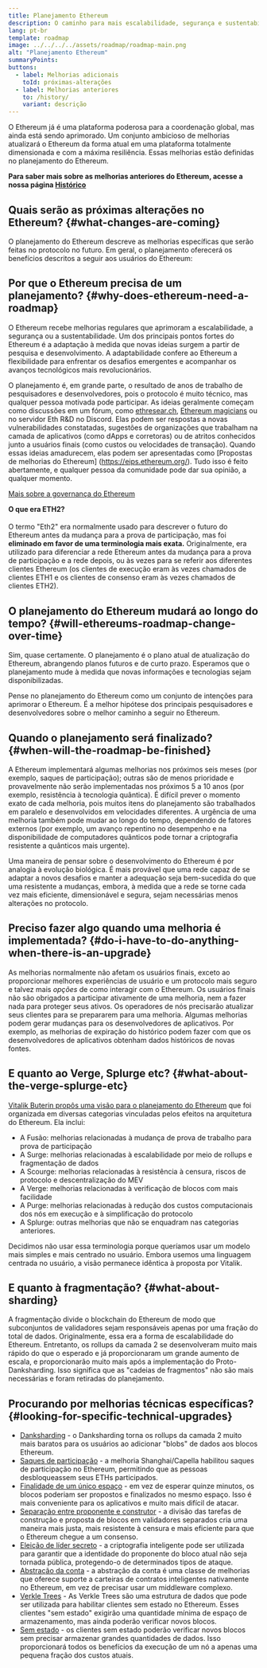 ```yaml
---
title: Planejamento Ethereum
description: O caminho para mais escalabilidade, segurança e sustentabilidade no Ethereum.
lang: pt-br
template: roadmap
image: ../../../../assets/roadmap/roadmap-main.png
alt: "Planejamento Ethereum"
summaryPoints:
buttons:
  - label: Melhorias adicionais
    toId: próximas-alterações
  - label: Melhorias anteriores
    to: /history/
    variant: descrição
---
```


O Ethereum já é uma plataforma poderosa para a coordenação global, mas ainda está sendo aprimorado. Um conjunto ambicioso de melhorias atualizará o Ethereum da forma atual em uma plataforma totalmente dimensionada e com a máxima resiliência. Essas melhorias estão definidas no planejamento do Ethereum.

**Para saber mais sobre as melhorias anteriores do Ethereum, acesse a nossa página [Histórico](/history/)**

## Quais serão as próximas alterações no Ethereum? {#what-changes-are-coming}

O planejamento do Ethereum descreve as melhorias específicas que serão feitas no protocolo no futuro. Em geral, o planejamento oferecerá os benefícios descritos a seguir aos usuários do Ethereum:

<CardGrid>
  <RoadmapActionCard
    to="/roadmap/scaling"
    title="Transações mais baratas"
    image="scaling"
    description="Rollups are too expensive and rely on centralized components, causing users to place too much trust in their operators. The roadmap includes fixes for both of these problems."
    buttonText="More on reducing fees"
  />
  <RoadmapActionCard
    to="/roadmap/security"
    title="Segurança extra"
    image="security"
    description="Ethereum is already very secure but it can be made even stronger, ready to withstand all kinds of attack far into the future."
    buttonText="More on security"
  />
  <RoadmapActionCard
    to="/roadmap/user-experience"
    title="Melhor experiência do usuário"
    image="userExperience"
    description="More support for smart contract wallets and light-weight nodes will make using Ethereum simpler and safer."
    buttonText="More on user experience"
  />
  <RoadmapActionCard
    to="/roadmap/future-proofing"
    title="Preparado para o futuro"
    image="futureProofing"
    description="Ethereum researchers and developers are solving tomorrow's problems today, readying the network for future generations."
    buttonText="More on future proofing"
  />
</CardGrid>

## Por que o Ethereum precisa de um planejamento? {#why-does-ethereum-need-a-roadmap}

O Ethereum recebe melhorias regulares que aprimoram a escalabilidade, a segurança ou a sustentabilidade. Um dos principais pontos fortes do Ethereum é a adaptação à medida que novas ideias surgem a partir de pesquisa e desenvolvimento. A adaptabilidade confere ao Ethereum a flexibilidade para enfrentar os desafios emergentes e acompanhar os avanços tecnológicos mais revolucionários.

<RoadmapImageContent title="Como o planejamento é definido">

O planejamento é, em grande parte, o resultado de anos de trabalho de pesquisadores e desenvolvedores, pois o protocolo é muito técnico, mas qualquer pessoa motivada pode participar. As ideias geralmente começam como discussões em um fórum, como [ethresear.ch](https://ethresear.ch/), [Ethereum magicians](https://www.figma.com/exit?url=https%3A%2F%2Fethereum-magicians.org%2F) ou no servidor Eth R&D no Discord. Elas podem ser respostas a novas vulnerabilidades constatadas, sugestões de organizações que trabalham na camada de aplicativos (como dApps e corretoras) ou de atritos conhecidos junto a usuários finais (como custos ou velocidades de transação). Quando essas ideias amadurecem, elas podem ser apresentadas como [Propostas de melhorias do Ethereum] (https://eips.ethereum.org/). Tudo isso é feito abertamente, e qualquer pessoa da comunidade pode dar sua opinião, a qualquer momento.

[Mais sobre a governança do Ethereum](/governance/)

</RoadmapImageContent>

<InfoBanner mb={8}>
  <h4 style="margin-top: 0">O que era ETH2?</h4>

  <p>O termo "Eth2" era normalmente usado para descrever o futuro do Ethereum antes da mudança para a prova de participação, mas foi <strong>eliminado em favor de uma terminologia mais exata.</strong> Originalmente, era utilizado para diferenciar a rede Ethereum antes da mudança para a prova de participação e a rede depois, ou às vezes para se referir aos diferentes clientes Ethereum (os clientes de execução eram às vezes chamados de clientes ETH1 e os clientes de consenso eram às vezes chamados de clientes ETH2).</p>

</InfoBanner>

## O planejamento do Ethereum mudará ao longo do tempo? {#will-ethereums-roadmap-change-over-time}

Sim, quase certamente. O planejamento é o plano atual de atualização do Ethereum, abrangendo planos futuros e de curto prazo. Esperamos que o planejamento mude à medida que novas informações e tecnologias sejam disponibilizadas.

Pense no planejamento do Ethereum como um conjunto de intenções para aprimorar o Ethereum. É a melhor hipótese dos principais pesquisadores e desenvolvedores sobre o melhor caminho a seguir no Ethereum.

## Quando o planejamento será finalizado? {#when-will-the-roadmap-be-finished}

A Ethereum implementará algumas melhorias nos próximos seis meses (por exemplo, saques de participação); outras são de menos prioridade e provavelmente não serão implementadas nos próximos 5 a 10 anos (por exemplo, resistência à tecnologia quântica). É difícil prever o momento exato de cada melhoria, pois muitos itens do planejamento são trabalhados em paralelo e desenvolvidos em velocidades diferentes. A urgência de uma melhoria também pode mudar ao longo do tempo, dependendo de fatores externos (por exemplo, um avanço repentino no desempenho e na disponibilidade de computadores quânticos pode tornar a criptografia resistente a quânticos mais urgente).

Uma maneira de pensar sobre o desenvolvimento do Ethereum é por analogia à evolução biológica. É mais provável que uma rede capaz de se adaptar a novos desafios e manter a adequação seja bem-sucedida do que uma resistente a mudanças, embora, à medida que a rede se torne cada vez mais eficiente, dimensionável e segura, sejam necessárias menos alterações no protocolo.

## Preciso fazer algo quando uma melhoria é implementada? {#do-i-have-to-do-anything-when-there-is-an-upgrade}

As melhorias normalmente não afetam os usuários finais, exceto ao proporcionar melhores experiências de usuário e um protocolo mais seguro e talvez mais <i>opções</i> de como interagir com o Ethereum. Os usuários finais não são obrigados a participar ativamente de uma melhoria, nem a fazer nada para proteger seus ativos. Os operadores de nós precisarão atualizar seus clientes para se prepararem para uma melhoria. Algumas melhorias podem gerar mudanças para os desenvolvedores de aplicativos. Por exemplo, as melhorias de expiração do histórico podem fazer com que os desenvolvedores de aplicativos obtenham dados históricos de novas fontes.

## E quanto ao Verge, Splurge etc? {#what-about-the-verge-splurge-etc}

[Vitalik Buterin propôs uma visão para o planejamento do Ethereum](https://twitter.com/VitalikButerin/status/1588669782471368704) que foi organizada em diversas categorias vinculadas pelos efeitos na arquitetura do Ethereum. Ela inclui:

- A Fusão: melhorias relacionadas à mudança de prova de trabalho para prova de participação
- A Surge: melhorias relacionadas à escalabilidade por meio de rollups e fragmentação de dados
- A Scourge: melhorias relacionadas à resistência à censura, riscos de protocolo e descentralização do MEV
- A Verge: melhorias relacionadas à verificação de blocos com mais facilidade
- A Purge: melhorias relacionadas à redução dos custos computacionais dos nós em execução e à simplificação do protocolo
- A Splurge: outras melhorias que não se enquadram nas categorias anteriores.

Decidimos não usar essa terminologia porque queríamos usar um modelo mais simples e mais centrado no usuário. Embora usemos uma linguagem centrada no usuário, a visão permanece idêntica à proposta por Vitalik.

## E quanto à fragmentação? {#what-about-sharding}

A fragmentação divide o blockchain do Ethereum de modo que subconjuntos de validadores sejam responsáveis apenas por uma fração do total de dados. Originalmente, essa era a forma de escalabilidade do Ethereum. Entretanto, os rollups da camada 2 se desenvolveram muito mais rápido do que o esperado e já proporcionaram um grande aumento de escala, e proporcionarão muito mais após a implementação do Proto-Danksharding. Isso significa que as "cadeias de fragmentos" não são mais necessárias e foram retiradas do planejamento.

## Procurando por melhorias técnicas específicas? {#looking-for-specific-technical-upgrades}

- [Danksharding](/roadmap/danksharding) - o Danksharding torna os rollups da camada 2 muito mais baratos para os usuários ao adicionar "blobs" de dados aos blocos Ethereum.
- [Saques de participação](/staking/withdrawals) - a melhoria Shanghai/Capella habilitou saques de participação no Ethereum, permitindo que as pessoas desbloqueassem seus ETHs participados.
- [Finalidade de um único espaço](/roadmap/single-slot-finality) - em vez de esperar quinze minutos, os blocos poderiam ser propostos e finalizados no mesmo espaço. Isso é mais conveniente para os aplicativos e muito mais difícil de atacar.
- [Separação entre proponente e construtor](/roadmap/pbs) - a divisão das tarefas de construção e proposta de blocos em validadores separados cria uma maneira mais justa, mais resistente à censura e mais eficiente para que o Ethereum chegue a um consenso.
- [Eleição de líder secreto](/roadmap/secret-leader-election) - a criptografia inteligente pode ser utilizada para garantir que a identidade do proponente do bloco atual não seja tornada pública, protegendo-o de determinados tipos de ataque.
- [Abstração da conta](/roadmap/account-abstraction) - a abstração da conta é uma classe de melhorias que oferece suporte a carteiras de contratos inteligentes nativamente no Ethereum, em vez de precisar usar um middleware complexo.
- [Verkle Trees](/roadmap/verkle-trees) - As Verkle Trees são uma estrutura de dados que pode ser utilizada para habilitar clientes sem estado no Ethereum. Esses clientes "sem estado" exigirão uma quantidade mínima de espaço de armazenamento, mas ainda poderão verificar novos blocos.
- [Sem estado](/roadmap/statelessness) - os clientes sem estado poderão verificar novos blocos sem precisar armazenar grandes quantidades de dados. Isso proporcionará todos os benefícios da execução de um nó a apenas uma pequena fração dos custos atuais.
